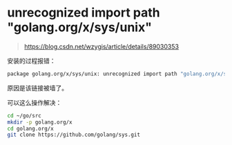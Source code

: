 # unrecognized import path "golang.org/x/sys/unix"
> https://blog.csdn.net/wzygis/article/details/89030353

安装的过程报错：
```bash
package golang.org/x/sys/unix: unrecognized import path "golang.org/x/sys/unix" (https fetch: Get https://golang.org/x/sys/unix?go-get=1: dial tcp 216.239.37.1:443: i/o timeout)
```
原因是该链接被墙了。

可以这么操作解决：
```bash
cd ~/go/src
mkdir -p golang.org/x
cd golang.org/x
git clone https://github.com/golang/sys.git
```